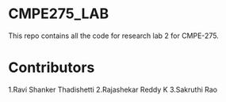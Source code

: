 # CMPE275_LAB
This repo contains all the code for research lab 2 for CMPE-275.

# Contributors
1.Ravi Shanker Thadishetti
2.Rajashekar Reddy K
3.Sakruthi Rao

